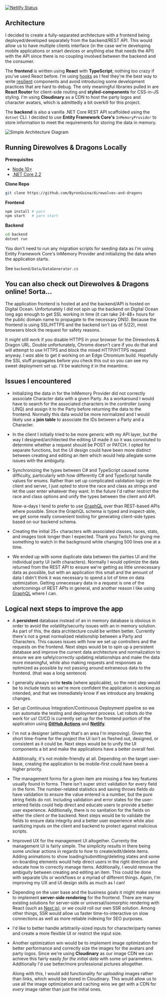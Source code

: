 [![Netlify Status](https://api.netlify.com/api/v1/badges/1c079f73-9085-40db-b526-f860925e23ff/deploy-status)](https://app.netlify.com/sites/direwolves-and-dragons/deploys)

## Architecture

I decided to create a fully-separated architecture with a frontend being deployed/developed separately from the backend/REST API. This would allow us to have multiple clients interface (in the case we're developing mobile applications or smart devices or anything else that needs the API) with the API since there is no coupling involved between the backend and the consumer.

The **frontend** is written using **React** with **TypeScript**; nothing too crazy if you've used React before. I'm using [hooks](https://reactjs.org/docs/hooks-intro.html) as I feel they're the best way to write [resilient](https://overreacted.io/writing-resilient-components/) components and avoid introducing some development practices that are hard to debug. The only meaningful libraries pulled in are **React Router** for client-side routing and **styled-components** for CSS-in-JS styling. I'm using **Cloudinary** as a CDN to host the party logos and character avatars, which is admittedly a bit overkill for this project.

The **backend** is also a vanilla .NET Core REST API scaffolded using the `dotnet` CLI. I decided to use **Entity Framework Core's** `InMemoryProvider` to store information to meet the requirements for storing the data in memory.

![Simple Architecture Diagram](https://res.cloudinary.com/byronguina/image/upload/v1558377184/Architecture.png)

## Running **Direwolves & Dragons** Locally

**Prerequisites**

- [Node 10+](https://nodejs.org/en/download/current/)
- [.NET Core 2.2](https://dotnet.microsoft.com/download/dotnet-core/2.2)

**Clone Repo**
```bash
git clone https://github.com/ByronGuina/direwolves-and-dragons
```

**Frontend**

```bash
npm install # yarn
npm start   # yarn start
```

**Backend**

```bash
cd backend
dotnet run
```

You don't need to run any migration scripts for seeding data as I'm using Entity Framework Core's InMemory Provider and initializing the data when the application starts. 

See `backend/Data/DataGenerator.cs`

## You can also check out **Direwolves & Dragons** online! Sorta...

The application frontend is hosted at [](https://direwolves-and-dragons.netlify.com) and the backend/API is hosted on Digital Ocean. Unfortunately I did not spin up the backend on Digital Ocean long ago enough to get SSL working in time (it can take 24-48+ hours for the public domain name to propagate to the necessary DNS). Because the frontend is using SSL/HTTPS and the backend isn't (as of 5/22), most browsers block the request for safety reasons.

It _might_ still work if you disable HTTPS in your browser for the Direwolves & Dragon URL. Double unfortunately, Chrome doesn't care if you do that and will attempt to use HTTPS and block the mixed HTTP/HTTPS request anyway. I _was_ able to get it working on an Edge Chromium build. Hopefully the SSL stuff propagates before you check this out so you can see my sweet deployment set up. I'll be watching it in the meantime.

## Issues I encountered

- Initializing the data in for the InMemory Provider did not correctly associate Character data with a given Party. As a workaround I would have to search for the associated characters in the controller (using LINQ) and assign it to the Party before returning the data to the frontend. Normally this data would be more normalized and I would likely use a **join table** to associate the IDs between a Party and a Character.
- In the client I initially tried to be more generic with my API layer, but the way I designed/architected the editing UI made it so it was convoluted to determine whether a request should be POST or PATCH. I opted for separate functions, but the UI design could have been more distinct between creating and editing an item which would help allegiate some issues with the ambiguity.
- Synchronizing the types between C# and TypeScript caused some difficulty, particularly with how differently C# and TypeScript handle values for enums. Rather than set up complicated validation logic on the client and server, I just opted to store the race and class as strings and let the user enter whatever they want. In the future I'd rather restrict the race and class options and unify the types between the client and API.

    Now-a-days I tend to prefer to use [GraphQL](https://graphql.org/) over than REST-based APIs where possible. Since the GraphQL schema is typed and inspect-able, we get some really convenient tooling for generating client-side types based on our backend schema.
    
- Creating the initial 25+ characters with associated classes, races, stats, and images took longer than I expected. Thank you Twitch for giving me something to watch in the background while changing 500 lines one at a time.
- We ended up with some duplicate data between the parties UI and the individual party UI (with characters). Normally I would optimize the data returned from the REST API to ensure we're getting as little unnecessary data as possible, but with an application this small and the amount of data I didn't think it was necessary to spend a lot of time on data optimization. Getting unnecessary data in a request is one of the shortcomings of REST APIs in general, and another reason I like using [GraphQL](https://www.howtographql.com/basics/1-graphql-is-the-better-rest/) where I can.

## Logical next steps to improve the app

- A **persistent** database instead of an in memory database is obvious in order to avoid the volatility/security issues with an in memory solution. As part of this, the data architecture could be written better. Currently there's not a great normalized relationship between a Party and Characters. This causes issues with how we set up controllers and the requests on the frontend. Next steps would be to spin up a persistent database and improve the current data architecture and normalization to ensure we are safely/correctly updating relationships and make the data more meaningful, while also making requests and responses as optimized as possible by not passing around extraneous data to the frontend. (that was a long sentence)
- I generally always write **tests** (where applicable), so the next step would be to include tests so we're more confident the application is working as intended, and that we immediately know if we introduce any breaking changes.
- Set up Continuous Integration/Continuous Deployment pipeline so we can automate the testing and deployment process. Let robots do the work for us! CI/CD is currently set up for the frontend portion of the application using **[GitHub Actions](https://github.com/ByronGuina/direwolves-and-dragons/actions)** and **[Netlify](https://www.netlify.com/)**.
- I'm not a designer (although that's an area I'm improving). Given the short time-frame for the project the UI isn't as fleshed out, designed, or consistent as it could be. Next steps would be to unify the UI components a bit and make the applications have a better overall feel.

    Additionally, it's not mobile-friendly at all. Depending on the target user-base, creating the application to be mobile-first could have been a higher priority.

- The management forms for a given item are missing a few key features usually found in forms. There isn't super strict validation for every field in the form. The number-related statistics and saving throws fields _do_ have validation to ensure the value entered is a number, but the pure string fields do not. Including validation and error states for the user-entered fields could help direct and educate users to provide a better user experience. Additionally, there is no sanitation for the fields on either the client _or_ the backend. Next steps would be to validate the fields to ensure data integrity and a better user experience while also sanitizing inputs on the client and backend to protect against malicious scripts.
- Improved UX for the management UI altogether. Currenty the management UI is fairly simple. The simplicity results in there being some unclear actions in regards to _how_ to create/edit/delete items. Adding animations to show loading/submitting/deleting states and some on-boarding elements would help direct users in the right direction and educate how to correctly manage items. Additionally, I would remove the ambiguity between creating and editing an item. This could be done with separate UIs or workflows or a myriad of different things. Again, I'm improving my UX and UI design skills as much as I can!
- Depending on the user base and the business goals it might make sense to implement **server-side rendering** for the frontend. There are many existing solutions for server-side or universal/isomorphic rendering with React (such as [Next.js](https://nextjs.org/)), or we could roll our own SSR solution. Among other things, SSR would allow us faster time-to-interactive on slow connections as well as more reliable indexing for SEO purposes.
- I'd like to better handle arbitrarily-sized inputs for character/party names and create a more flexible UI or restrict the input size.
- Another optimization win would be to implement image optimization for better performance and correctly size the images for the avatars and party logos. Since we're using **Cloudinary** as our image CDN we can achieve this fairly easily _for the initial data_ with some url parameters. Additionally I'd use better/more professional pictures altogether.

    Along with this, I would add functionality for _uploading_ images rather than links, which would be stored in Cloudinary. This would allow us to use all the image optimization and caching wins we get with a CDN for _every_ image rather than just the initial ones.
